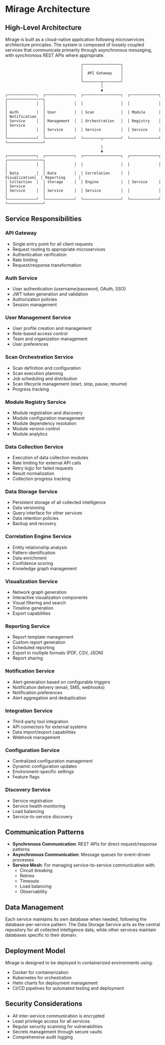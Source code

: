 # Mirage Architecture

## High-Level Architecture

Mirage is built as a cloud-native application following microservices architecture principles. The system is composed of loosely coupled services that communicate primarily through asynchronous messaging, with synchronous REST APIs where appropriate.

```
                                  ┌─────────────────┐
                                  │                 │
                                  │  API Gateway    │
                                  │                 │
                                  └────────┬────────┘
                                           │
                                           ▼
┌─────────────┐  ┌─────────────┐  ┌─────────────────┐  ┌─────────────┐  ┌────────────────┐
│             │  │             │  │                 │  │             │  │                │
│ Auth        │  │ User        │  │ Scan            │  │ Module      │  │ Notification   │
│ Service     │  │ Management  │  │ Orchestration   │  │ Registry    │  │ Service        │
│             │  │ Service     │  │ Service         │  │ Service     │  │                │
└─────────────┘  └─────────────┘  └────────┬────────┘  └─────────────┘  └────────────────┘
                                           │
                                           ▼
┌─────────────┐  ┌─────────────┐  ┌─────────────────┐  ┌─────────────┐  ┌────────────────┐
│             │  │             │  │                 │  │             │  │                │
│ Data        │  │ Data        │  │ Correlation     │  │ Visualization│  │ Reporting      │
│ Collection  │  │ Storage     │  │ Engine          │  │ Service     │  │ Service        │
│ Service     │  │ Service     │  │ Service         │  │             │  │                │
└─────────────┘  └─────────────┘  └─────────────────┘  └─────────────┘  └────────────────┘
```

## Service Responsibilities

### API Gateway
- Single entry point for all client requests
- Request routing to appropriate microservices
- Authentication verification
- Rate limiting
- Request/response transformation

### Auth Service
- User authentication (username/password, OAuth, SSO)
- JWT token generation and validation
- Authorization policies
- Session management

### User Management Service
- User profile creation and management
- Role-based access control
- Team and organization management
- User preferences

### Scan Orchestration Service
- Scan definition and configuration
- Scan execution planning
- Job scheduling and distribution
- Scan lifecycle management (start, stop, pause, resume)
- Progress tracking

### Module Registry Service
- Module registration and discovery
- Module configuration management
- Module dependency resolution
- Module version control
- Module analytics

### Data Collection Service
- Execution of data collection modules
- Rate limiting for external API calls
- Retry logic for failed requests
- Result normalization
- Collection progress tracking

### Data Storage Service
- Persistent storage of all collected intelligence
- Data versioning
- Query interface for other services
- Data retention policies
- Backup and recovery

### Correlation Engine Service
- Entity relationship analysis
- Pattern identification
- Data enrichment
- Confidence scoring
- Knowledge graph management

### Visualization Service
- Network graph generation
- Interactive visualization components
- Visual filtering and search
- Timeline generation
- Export capabilities

### Reporting Service
- Report template management
- Custom report generation
- Scheduled reporting
- Export in multiple formats (PDF, CSV, JSON)
- Report sharing

### Notification Service
- Alert generation based on configurable triggers
- Notification delivery (email, SMS, webhooks)
- Notification preferences
- Alert aggregation and deduplication

### Integration Service
- Third-party tool integration
- API connectors for external systems
- Data import/export capabilities
- Webhook management

### Configuration Service
- Centralized configuration management
- Dynamic configuration updates
- Environment-specific settings
- Feature flags

### Discovery Service
- Service registration
- Service health monitoring
- Load balancing
- Service-to-service discovery

## Communication Patterns

- **Synchronous Communication**: REST APIs for direct request/response patterns
- **Asynchronous Communication**: Message queues for event-driven processes
- **Service Mesh**: For managing service-to-service communication with:
  - Circuit breaking
  - Retries
  - Timeouts
  - Load balancing
  - Observability

## Data Management

Each service maintains its own database when needed, following the database-per-service pattern. The Data Storage Service acts as the central repository for all collected intelligence data, while other services maintain databases specific to their domain.

## Deployment Model

Mirage is designed to be deployed in containerized environments using:
- Docker for containerization
- Kubernetes for orchestration
- Helm charts for deployment management
- CI/CD pipelines for automated testing and deployment

## Security Considerations

- All inter-service communication is encrypted
- Least privilege access for all services
- Regular security scanning for vulnerabilities
- Secrets management through secure vaults
- Comprehensive audit logging
